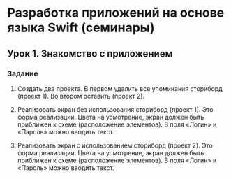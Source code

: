 # Разработка приложений на основе языка Swift (семинары)
## Урок 1. Знакомство с приложением
### Задание
1. Создать два проекта.
В первом удалить все упоминания сториборд (проект 1).
Во втором оставить (проект 2).

2. Реализовать экран без использования сториборд (проект 1).
Это форма реализации.
Цвета на усмотрение, экран должен быть приближен к схеме (расположение элементов).
В поля «Логин» и «Пароль» можно вводить текст.

3. Реализовать экран с использованием сториборд (проект 2).
Это форма реализации.
Цвета на усмотрение, экран должен быть приближен к схеме (расположение элементов).
В поля «Логин» и «Пароль» можно вводить текст.
